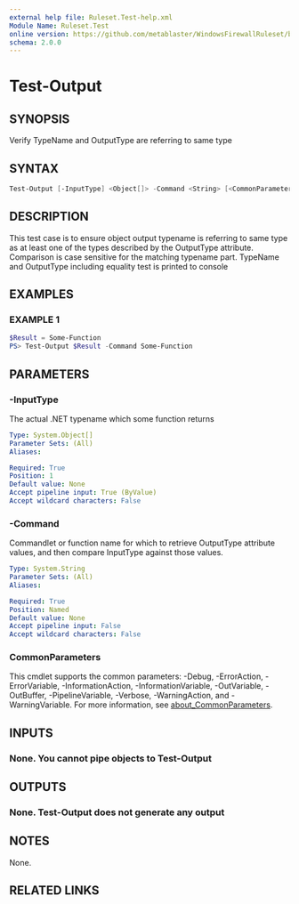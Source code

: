 ```yaml
---
external help file: Ruleset.Test-help.xml
Module Name: Ruleset.Test
online version: https://github.com/metablaster/WindowsFirewallRuleset/blob/master/Modules/Ruleset.Test/Help/en-US/Test-Output.md
schema: 2.0.0
---
```


# Test-Output

## SYNOPSIS

Verify TypeName and OutputType are referring to same type

## SYNTAX

```powershell
Test-Output [-InputType] <Object[]> -Command <String> [<CommonParameters>]
```

## DESCRIPTION

This test case is to ensure object output typename is referring to
same type as at least one of the types described by the OutputType attribute.
Comparison is case sensitive for the matching typename part.
TypeName and OutputType including equality test is printed to console

## EXAMPLES

### EXAMPLE 1

```powershell
$Result = Some-Function
PS> Test-Output $Result -Command Some-Function
```

## PARAMETERS

### -InputType

The actual .NET typename which some function returns

```yaml
Type: System.Object[]
Parameter Sets: (All)
Aliases:

Required: True
Position: 1
Default value: None
Accept pipeline input: True (ByValue)
Accept wildcard characters: False
```

### -Command

Commandlet or function name for which to retrieve OutputType attribute values,
and then compare InputType against those values.

```yaml
Type: System.String
Parameter Sets: (All)
Aliases:

Required: True
Position: Named
Default value: None
Accept pipeline input: False
Accept wildcard characters: False
```

### CommonParameters

This cmdlet supports the common parameters: -Debug, -ErrorAction, -ErrorVariable, -InformationAction, -InformationVariable, -OutVariable, -OutBuffer, -PipelineVariable, -Verbose, -WarningAction, and -WarningVariable. For more information, see [about_CommonParameters](http://go.microsoft.com/fwlink/?LinkID=113216).

## INPUTS

### None. You cannot pipe objects to Test-Output

## OUTPUTS

### None. Test-Output does not generate any output

## NOTES

None.

## RELATED LINKS
